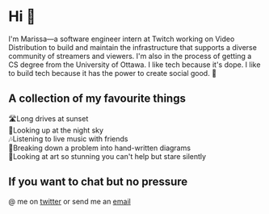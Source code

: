 # Hi 👋
I'm Marissa—a software engineer intern at Twitch working on Video Distribution to build and maintain the infrastructure that supports a diverse community of streamers and viewers. I'm also in the process of getting a CS degree from the University of Ottawa. I like tech because it's dope. I like to build tech because it has the power to create social good. 🌿

## A collection of my favourite things
🛣Long drives at sunset<br>
🌌Looking up at the night sky<br>
🎶Listening to live music with friends<br>
🧠Breaking down a problem into hand-written diagrams<br>
🎨Looking at art so stunning you can't help but stare silently<br>

## If you want to chat but no pressure
@ me on [twitter](https://twitter.com/os_maris) or send me an [email](mailto:hello@marissa.digital)

<!--
**marissap/marissap** is a ✨ _special_ ✨ repository because its `README.md` (this file) appears on your GitHub profile.

Here are some ideas to get you started:

- 🔭 I’m currently working on ...
- 🌱 I’m currently learning ...
- 👯 I’m looking to collaborate on ...
- 🤔 I’m looking for help with ...
- 💬 Ask me about ...
- 📫 How to reach me: ...
- 😄 Pronouns: ...
- ⚡ Fun fact: ...
-->
